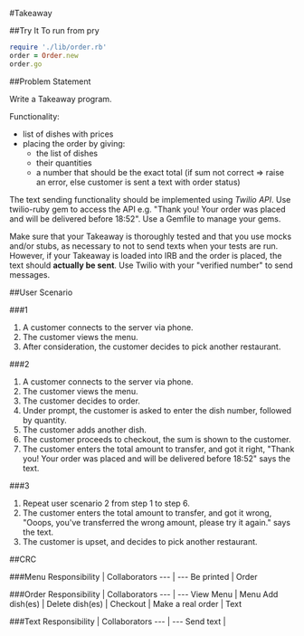 #Takeaway

##Try It
To run from pry
```ruby
require './lib/order.rb'
order = Order.new
order.go
```

##Problem Statement

Write a Takeaway program.

Functionality:
* list of dishes with prices
* placing the order by giving:
	- the list of dishes
	- their quantities
	- a number that should be the exact total (if sum not correct => raise an error, else customer is sent a text with order status)

The text sending functionality should be implemented using _Twilio API_. Use twilio-ruby gem to access the API e.g. "Thank you! Your order was placed and will be delivered before 18:52". Use a Gemfile to manage your gems.

Make sure that your Takeaway is thoroughly tested and that you use mocks and/or stubs, as necessary to not to send texts when your tests are run. However, if your Takeaway is loaded into IRB and the order is placed, the text should __actually be sent__. Use Twilio with your "verified number" to send messages.

##User Scenario

###1
1. A customer connects to the server via phone.
2. The customer views the menu.
3. After consideration, the customer decides to pick another restaurant.

###2
1. A customer connects to the server via phone.
2. The customer views the menu.
3. The customer decides to order.
4. Under prompt, the customer is asked to enter the dish number, followed by quantity.
5. The customer adds another dish.
6. The customer proceeds to checkout, the sum is shown to the customer.
7. The customer enters the total amount to transfer, and got it right, "Thank you! Your order was placed and will be delivered before 18:52" says the text.

###3
1. Repeat user scenario 2 from step 1 to step 6.
2. The customer enters the total amount to transfer, and got it wrong, "Ooops, you've transferred the wrong amount, please try it again." says the text.
3. The customer is upset, and decides to pick another restaurant.

##CRC

###Menu
Responsibility | Collaborators
--- | ---
Be printed | Order

###Order
Responsibility | Collaborators
--- | ---
View Menu | Menu
Add dish(es) | 
Delete dish(es) | 
Checkout | 
Make a real order | Text

###Text
Responsibility | Collaborators
--- | ---
Send text | 